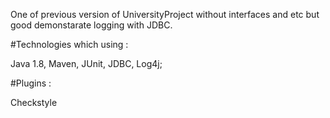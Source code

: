 One of previous version of UniversityProject without interfaces and etc but good demonstarate logging with JDBC.

#Technologies which using :

Java 1.8, Maven, JUnit, JDBC, Log4j;

#Plugins : 

Checkstyle
